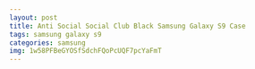 ```yaml
---
layout: post
title: Anti Social Social Club Black Samsung Galaxy S9 Case
tags: samsung galaxy s9
categories: samsung
img: 1w58PFBeGYOSfSdchFQoPcUQF7pcYaFmT
---
```

